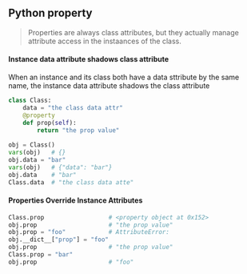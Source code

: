 ## Python property

> Properties are always class attributes, but they actually manage attribute access in the instaances of the class.

#### Instance data attribute shadows class attribute

When an instance and its class both have a data sttribute by the same name, the instance data attribute shadows the class attribute

```python
class Class:
    data = "the class data attr"
    @property
    def prop(self):
        return "the prop value"
    
obj = Class()
vars(obj) 	# {}
obj.data = "bar"
vars(obj) 	# {"data": "bar"}
obj.data 	# "bar"
Class.data	# "the class data atte"
```

#### Properties Override Instance Attributes

```python
Class.prop 					# <property object at 0x152>
obj.prop					# "the prop value"
obj.prop = "foo"			# AttributeError:
obj.__dict__["prop"] = "foo"
obj.prop					# "the prop value"
Class.prop = "bar"
obj.prop					# "foo"
```

